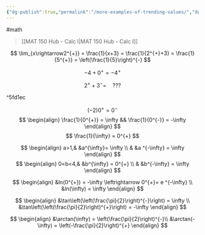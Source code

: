 ```yaml
---
{"dg-publish":true,"permalink":"/more-examples-of-trending-values/","dgHomeLink":true,"dgPassFrontmatter":false}
---
```


#math 
> [[MAT 150 Hub - Calc I|MAT 150 Hub - Calc I]]

$$
\lim_{x\rightarrow2^{+}} = \frac{1}{x+3} = \frac{1}{2^{+}+3} = \frac{1}{5^{+}} = \left(\frac{1}{5}\right)^{-}
$$

$$
-4 +0^{+} = -4 ^{+}
$$

$$
2^{+} + 3^{-} = \quad???
$$

^5fd1ec

$$
(-2)0^{+} = 0^{-}
$$
$$
\begin{align}
\frac{1}{0^{+}} = \infty && \frac{1}{0^{-}} = -\infty
\end{align}
$$
$$
\frac{1}{\infty} = 0^{+}
$$

$$
\begin{align}
a>1,&  &a^{\infty}= \infty \\
 & &a ^{-\infty} = \infty
\end{align}
$$
$$
\begin{align}
0<b<4,& &b^{\infty} = 0^{+} \\
& &b^{-\infty} = \infty
\end{align}
$$

$$
\begin{align}
&ln(0^{+}) = -\infty \leftrightarrow 0^{+}= e ^{-\infty} \\
&ln(\infty) = \infty
\end{align}
$$

$$
\begin{align}
&\tan\left(\left(\frac{\pi}{2}\right)^{-}\right) = \infty \\
&\tan\left(\left(\frac{\pi}{2}\right)^{+}\right) = -\infty
\end{align}
$$

$$
\begin{align}
&\arctan(\infty) = \left(\frac{\pi}{2}\right)^{-}\\
&\arctan(-\infty) = \left(-\frac{\pi}{2}\right)^{+}
\end{align}
$$
